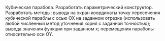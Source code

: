 Кубическая парабола. Разработать параметрический конструктор. Разработать методы: вывода на экран координаты точку пересечения кубической параблы с осью ОХ на заданном отрезке (использовать любой численный метод уточнения корня с заданной точностью); вывода значения функции при заданном х; перемещения параболы относительно оси OY.
